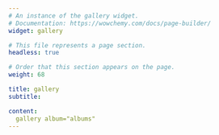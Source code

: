 ```yaml
---
# An instance of the gallery widget.
# Documentation: https://wowchemy.com/docs/page-builder/
widget: gallery

# This file represents a page section.
headless: true

# Order that this section appears on the page.
weight: 68

title: gallery
subtitle:

content: 
  gallery album="albums" 
---
```


